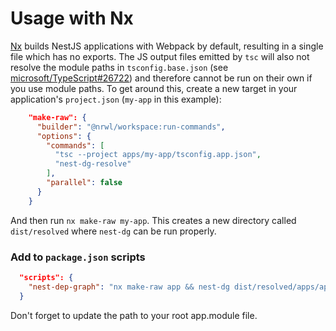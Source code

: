 # Usage with Nx

[Nx](https://nx.dev/packages/nest) builds NestJS applications with Webpack by default, resulting in a single file which has no exports. The JS output files emitted by `tsc` will also not resolve the module paths in `tsconfig.base.json` (see [microsoft/TypeScript#26722](https://github.com/microsoft/TypeScript/issues/26722)) and therefore cannot be run on their own if you use module paths. To get around this, create a new target in your application's `project.json` (`my-app` in this example):

```json
    "make-raw": {
      "builder": "@nrwl/workspace:run-commands",
      "options": {
        "commands": [
          "tsc --project apps/my-app/tsconfig.app.json",
          "nest-dg-resolve"
        ],
        "parallel": false
      }
    }
```

And then run `nx make-raw my-app`. This creates a new directory called `dist/resolved` where `nest-dg` can be run properly.

### Add to `package.json` scripts

```json
  "scripts": {
    "nest-dep-graph": "nx make-raw app && nest-dg dist/resolved/apps/app.module.js"
  }
```

Don't forget to update the path to your root app.module file.
